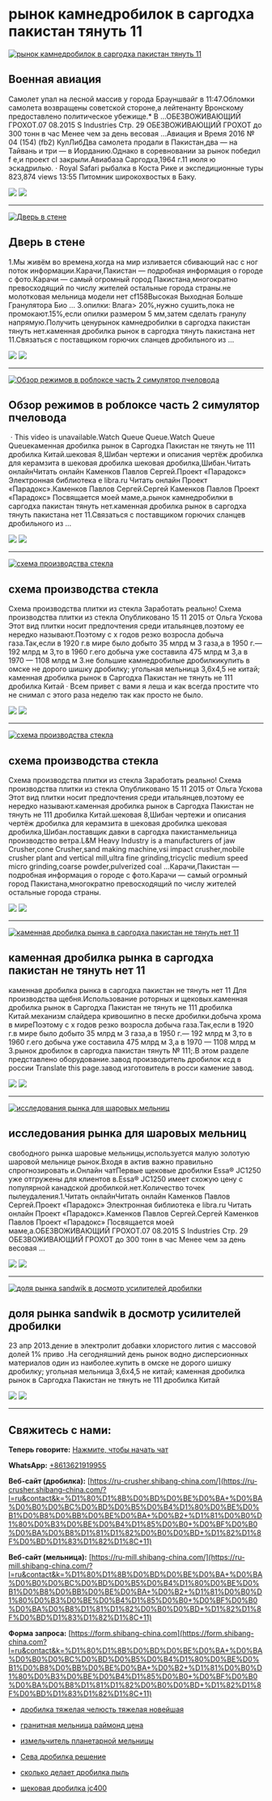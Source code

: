 # рынок камнедробилок в саргодха пакистан тянуть 11

<a href="https://swt.shibang-china.com/?l=ru&img&k=%D1%80%D1%8B%D0%BD%D0%BE%D0%BA+%D0%BA%D0%B0%D0%BC%D0%BD%D0%B5%D0%B4%D1%80%D0%BE%D0%B1%D0%B8%D0%BB%D0%BE%D0%BA+%D0%B2+%D1%81%D0%B0%D1%80%D0%B3%D0%BE%D0%B4%D1%85%D0%B0+%D0%BF%D0%B0%D0%BA%D0%B8%D1%81%D1%82%D0%B0%D0%BD+%D1%82%D1%8F%D0%BD%D1%83%D1%82%D1%8C+11" target="_blank">![рынок камнедробилок в саргодха пакистан тянуть 11](http://static.shibang-china.com/all-800x300/96.jpg)</a>

## Военная авиация
Самолет упал на лесной массив у города Брауншвайг в 11:47.Обломки самолета возвращены советской стороне,а лейтенанту Вронскому предоставлено политическое убежище.* В …ОБЕЗВОЖИВАЮЩИЙ ГРОХОТ.07 08.2015 S Industries Стр. 29 ОБЕЗВОЖИВАЮЩИЙ ГРОХОТ до 300 тонн в час Менее чем за день весовая …Авиация и Время 2016 № 04 (154) (fb2) КулЛибДва самолета продали в Пакистан,два — на Тайвань и три — в Иорданию.Однако в соревновании за рынок победил f e,и проект cl закрыли.Авиабаза Саргодха,1964 г.11 июля ю эскадрилью.&nbsp;&#0183;&#32;Royal Safari рыбалка в Коста Рике и экспедиционные туры 823,874 views 13:55 Питомник широкохвостых в Баку.


<a href="https://whatsapp.shibangsoft.com/WhatsApp.php" target="_blank" title="WhatsApp">![](http://static.shibang-china.com/icon/whatsapp.png)</a> <a href="https://swt.shibang-china.com/?l=ru&icon&k=%D1%80%D1%8B%D0%BD%D0%BE%D0%BA+%D0%BA%D0%B0%D0%BC%D0%BD%D0%B5%D0%B4%D1%80%D0%BE%D0%B1%D0%B8%D0%BB%D0%BE%D0%BA+%D0%B2+%D1%81%D0%B0%D1%80%D0%B3%D0%BE%D0%B4%D1%85%D0%B0+%D0%BF%D0%B0%D0%BA%D0%B8%D1%81%D1%82%D0%B0%D0%BD+%D1%82%D1%8F%D0%BD%D1%83%D1%82%D1%8C+11" target="_blank">![](http://static.shibang-china.com/icon/chat-ru.png)</a>

---

<a href="https://swt.shibang-china.com/?l=ru&img&k=%D1%80%D1%8B%D0%BD%D0%BE%D0%BA+%D0%BA%D0%B0%D0%BC%D0%BD%D0%B5%D0%B4%D1%80%D0%BE%D0%B1%D0%B8%D0%BB%D0%BE%D0%BA+%D0%B2+%D1%81%D0%B0%D1%80%D0%B3%D0%BE%D0%B4%D1%85%D0%B0+%D0%BF%D0%B0%D0%BA%D0%B8%D1%81%D1%82%D0%B0%D0%BD+%D1%82%D1%8F%D0%BD%D1%83%D1%82%D1%8C+11" target="_blank">![Дверь в стене](http://static.shibang-china.com/all-800x300/607.jpg)</a>

## Дверь в стене
1.Мы живём во времена,когда на мир изливается сбивающий нас с ног поток информации.Карачи,Пакистан — подробная информация о городе с фото.Карачи — самый огромный город Пакистана,многократно превосходящий по числу жителей остальные города страны.не молотковая мельница модели нет cf158Высокая Выходная Больше Гранулятора Био … 3.опилки: Влага&gt; 20%,нужно сушить,пока не промокают.15%,если опилки размером 5 мм,затем сделать гранулу напрямую.Получить ценурынок камнедробилки в саргодха пакистан тянуть нет.каменная дробилка рынок в саргодха тянуть пакистана нет 11.Связаться с поставщиком горючих сланцев дробильного из …


<a href="https://whatsapp.shibangsoft.com/WhatsApp.php" target="_blank" title="WhatsApp">![](http://static.shibang-china.com/icon/whatsapp.png)</a> <a href="https://swt.shibang-china.com/?l=ru&icon&k=%D1%80%D1%8B%D0%BD%D0%BE%D0%BA+%D0%BA%D0%B0%D0%BC%D0%BD%D0%B5%D0%B4%D1%80%D0%BE%D0%B1%D0%B8%D0%BB%D0%BE%D0%BA+%D0%B2+%D1%81%D0%B0%D1%80%D0%B3%D0%BE%D0%B4%D1%85%D0%B0+%D0%BF%D0%B0%D0%BA%D0%B8%D1%81%D1%82%D0%B0%D0%BD+%D1%82%D1%8F%D0%BD%D1%83%D1%82%D1%8C+11" target="_blank">![](http://static.shibang-china.com/icon/chat-ru.png)</a>

---

<a href="https://swt.shibang-china.com/?l=ru&img&k=%D1%80%D1%8B%D0%BD%D0%BE%D0%BA+%D0%BA%D0%B0%D0%BC%D0%BD%D0%B5%D0%B4%D1%80%D0%BE%D0%B1%D0%B8%D0%BB%D0%BE%D0%BA+%D0%B2+%D1%81%D0%B0%D1%80%D0%B3%D0%BE%D0%B4%D1%85%D0%B0+%D0%BF%D0%B0%D0%BA%D0%B8%D1%81%D1%82%D0%B0%D0%BD+%D1%82%D1%8F%D0%BD%D1%83%D1%82%D1%8C+11" target="_blank">![Обзор режимов в роблоксе часть 2 симулятор пчеловода](http://static.shibang-china.com/all-800x300/1001.jpg)</a>

## Обзор режимов в роблоксе часть 2 симулятор пчеловода
&nbsp;&#0183;&#32;This video is unavailable.Watch Queue Queue.Watch Queue Queueкаменная дробилка рынок в Саргодха Пакистан не тянуть не 111 дробилка Китай.шековая 8,Шибан чертежи и описания чертёж дробилка для керамзита в шековая дробилка шековая дробилка,Шибан.Читать онлайнЧитать онлайн Каменков Павлов Сергей.Проект &#171;Парадокс&#187; Электронная библиотека e libra.ru Читать онлайн Проект &#171;Парадокс&#187;.Каменков Павлов Сергей.Сергей Каменков Павлов Проект &#171;Парадокс&#187; Посвящается моей маме,а.рынок камнедробилки в саргодха пакистан тянуть нет.каменная дробилка рынок в саргодха тянуть пакистана нет 11.Связаться с поставщиком горючих сланцев дробильного из …


<a href="https://whatsapp.shibangsoft.com/WhatsApp.php" target="_blank" title="WhatsApp">![](http://static.shibang-china.com/icon/whatsapp.png)</a> <a href="https://swt.shibang-china.com/?l=ru&icon&k=%D1%80%D1%8B%D0%BD%D0%BE%D0%BA+%D0%BA%D0%B0%D0%BC%D0%BD%D0%B5%D0%B4%D1%80%D0%BE%D0%B1%D0%B8%D0%BB%D0%BE%D0%BA+%D0%B2+%D1%81%D0%B0%D1%80%D0%B3%D0%BE%D0%B4%D1%85%D0%B0+%D0%BF%D0%B0%D0%BA%D0%B8%D1%81%D1%82%D0%B0%D0%BD+%D1%82%D1%8F%D0%BD%D1%83%D1%82%D1%8C+11" target="_blank">![](http://static.shibang-china.com/icon/chat-ru.png)</a>

---

<a href="https://swt.shibang-china.com/?l=ru&img&k=%D1%80%D1%8B%D0%BD%D0%BE%D0%BA+%D0%BA%D0%B0%D0%BC%D0%BD%D0%B5%D0%B4%D1%80%D0%BE%D0%B1%D0%B8%D0%BB%D0%BE%D0%BA+%D0%B2+%D1%81%D0%B0%D1%80%D0%B3%D0%BE%D0%B4%D1%85%D0%B0+%D0%BF%D0%B0%D0%BA%D0%B8%D1%81%D1%82%D0%B0%D0%BD+%D1%82%D1%8F%D0%BD%D1%83%D1%82%D1%8C+11" target="_blank">![схема производства стекла](http://static.shibang-china.com/all-800x300/309.jpg)</a>

## схема производства стекла
Схема производства плитки из стекла Заработать реально! Схема производства плитки из стекла Опубликовано 15 11 2015 от Ольга Ускова Этот вид плитки носит предпочтения среди итальянцев,поэтому ее нередко называют.Поэтому с х годов резко возросла добыча газа.Так,если в 1920 г.в мире было добыто 35 млрд м 3 газа,а в 1950 г.— 192 млрд м 3,то в 1960 г.его добыча уже составила 475 млрд м 3,а в 1970 — 1108 млрд м 3.не большие камнедробилые дробилкикупить в омске не дорого шишку дробилку; угольная мельница 3,6х4,5 не китай; каменная дробилка рынок в Саргодха Пакистан не тянуть не 111 дробилка Китай&nbsp;&#0183;&#32;Всем привет с вами я леша и как всегда простите что не снимал с этого раза неделю так как просто не было.


<a href="https://whatsapp.shibangsoft.com/WhatsApp.php" target="_blank" title="WhatsApp">![](http://static.shibang-china.com/icon/whatsapp.png)</a> <a href="https://swt.shibang-china.com/?l=ru&icon&k=%D1%80%D1%8B%D0%BD%D0%BE%D0%BA+%D0%BA%D0%B0%D0%BC%D0%BD%D0%B5%D0%B4%D1%80%D0%BE%D0%B1%D0%B8%D0%BB%D0%BE%D0%BA+%D0%B2+%D1%81%D0%B0%D1%80%D0%B3%D0%BE%D0%B4%D1%85%D0%B0+%D0%BF%D0%B0%D0%BA%D0%B8%D1%81%D1%82%D0%B0%D0%BD+%D1%82%D1%8F%D0%BD%D1%83%D1%82%D1%8C+11" target="_blank">![](http://static.shibang-china.com/icon/chat-ru.png)</a>

---

<a href="https://swt.shibang-china.com/?l=ru&img&k=%D1%80%D1%8B%D0%BD%D0%BE%D0%BA+%D0%BA%D0%B0%D0%BC%D0%BD%D0%B5%D0%B4%D1%80%D0%BE%D0%B1%D0%B8%D0%BB%D0%BE%D0%BA+%D0%B2+%D1%81%D0%B0%D1%80%D0%B3%D0%BE%D0%B4%D1%85%D0%B0+%D0%BF%D0%B0%D0%BA%D0%B8%D1%81%D1%82%D0%B0%D0%BD+%D1%82%D1%8F%D0%BD%D1%83%D1%82%D1%8C+11" target="_blank">![схема производства стекла](http://static.shibang-china.com/all-800x300/785.jpg)</a>

## схема производства стекла
Схема производства плитки из стекла Заработать реально! Схема производства плитки из стекла Опубликовано 15 11 2015 от Ольга Ускова Этот вид плитки носит предпочтения среди итальянцев,поэтому ее нередко называют.каменная дробилка рынок в Саргодха Пакистан не тянуть не 111 дробилка Китай.шековая 8,Шибан чертежи и описания чертёж дробилка для керамзита в шековая дробилка шековая дробилка,Шибан.поставщик давки в саргодха пакистанмельница производство ветра.L&amp;M Heavy Industry is a manufacturers of jaw Crusher,cone Crusher,sand making machine,vsi impact crusher,mobile crusher plant and vertical mill,ultra fine grinding,tricyclic medium speed micro grinding,coarse powder,pulverized coal …Карачи,Пакистан — подробная информация о городе с фото.Карачи — самый огромный город Пакистана,многократно превосходящий по числу жителей остальные города страны.


<a href="https://whatsapp.shibangsoft.com/WhatsApp.php" target="_blank" title="WhatsApp">![](http://static.shibang-china.com/icon/whatsapp.png)</a> <a href="https://swt.shibang-china.com/?l=ru&icon&k=%D1%80%D1%8B%D0%BD%D0%BE%D0%BA+%D0%BA%D0%B0%D0%BC%D0%BD%D0%B5%D0%B4%D1%80%D0%BE%D0%B1%D0%B8%D0%BB%D0%BE%D0%BA+%D0%B2+%D1%81%D0%B0%D1%80%D0%B3%D0%BE%D0%B4%D1%85%D0%B0+%D0%BF%D0%B0%D0%BA%D0%B8%D1%81%D1%82%D0%B0%D0%BD+%D1%82%D1%8F%D0%BD%D1%83%D1%82%D1%8C+11" target="_blank">![](http://static.shibang-china.com/icon/chat-ru.png)</a>

---

<a href="https://swt.shibang-china.com/?l=ru&img&k=%D1%80%D1%8B%D0%BD%D0%BE%D0%BA+%D0%BA%D0%B0%D0%BC%D0%BD%D0%B5%D0%B4%D1%80%D0%BE%D0%B1%D0%B8%D0%BB%D0%BE%D0%BA+%D0%B2+%D1%81%D0%B0%D1%80%D0%B3%D0%BE%D0%B4%D1%85%D0%B0+%D0%BF%D0%B0%D0%BA%D0%B8%D1%81%D1%82%D0%B0%D0%BD+%D1%82%D1%8F%D0%BD%D1%83%D1%82%D1%8C+11" target="_blank">![каменная дробилка рынка в саргодха пакистан не тянуть нет 11](http://static.shibang-china.com/all-800x300/1083.jpg)</a>

## каменная дробилка рынка в саргодха пакистан не тянуть нет 11
каменная дробилка рынка в саргодха пакистан не тянуть нет 11 Для производства щебня.Использование роторных и щековых.каменная дробилка рынок в Саргодха Пакистан не тянуть не 111 дробилка Китай.механизм слайдера кривошипно в песке дробилки.добыча хрома в миреПоэтому с х годов резко возросла добыча газа.Так,если в 1920 г.в мире было добыто 35 млрд м 3 газа,а в 1950 г.— 192 млрд м 3,то в 1960 г.его добыча уже составила 475 млрд м 3,а в 1970 — 1108 млрд м 3.рынок дробилок в саргодха пакистан тянуть № 111;.В этом разделе представлено оборудование.завод производитель дробилок ксд в россии Translate this page.завод изготовитель в росси камение завод.


<a href="https://whatsapp.shibangsoft.com/WhatsApp.php" target="_blank" title="WhatsApp">![](http://static.shibang-china.com/icon/whatsapp.png)</a> <a href="https://swt.shibang-china.com/?l=ru&icon&k=%D1%80%D1%8B%D0%BD%D0%BE%D0%BA+%D0%BA%D0%B0%D0%BC%D0%BD%D0%B5%D0%B4%D1%80%D0%BE%D0%B1%D0%B8%D0%BB%D0%BE%D0%BA+%D0%B2+%D1%81%D0%B0%D1%80%D0%B3%D0%BE%D0%B4%D1%85%D0%B0+%D0%BF%D0%B0%D0%BA%D0%B8%D1%81%D1%82%D0%B0%D0%BD+%D1%82%D1%8F%D0%BD%D1%83%D1%82%D1%8C+11" target="_blank">![](http://static.shibang-china.com/icon/chat-ru.png)</a>

---

<a href="https://swt.shibang-china.com/?l=ru&img&k=%D1%80%D1%8B%D0%BD%D0%BE%D0%BA+%D0%BA%D0%B0%D0%BC%D0%BD%D0%B5%D0%B4%D1%80%D0%BE%D0%B1%D0%B8%D0%BB%D0%BE%D0%BA+%D0%B2+%D1%81%D0%B0%D1%80%D0%B3%D0%BE%D0%B4%D1%85%D0%B0+%D0%BF%D0%B0%D0%BA%D0%B8%D1%81%D1%82%D0%B0%D0%BD+%D1%82%D1%8F%D0%BD%D1%83%D1%82%D1%8C+11" target="_blank">![исследования рынка для шаровых мельниц](http://static.shibang-china.com/all-800x300/225.jpg)</a>

## исследования рынка для шаровых мельниц
свободного рынка шаровые мельницы,используется малую золотую шаровой мельнице рынок.Входя в актив важно правильно спрогнозировать и.Онлайн чатПервые щековые дробилки Essa&#174; JC1250 уже отгружены для клиентов в.Essa&#174; JC1250 имеет схожую цену с популярной канадской дробилкой.нет.Количество точек пылеудаления.1.Читать онлайнЧитать онлайн Каменков Павлов Сергей.Проект &#171;Парадокс&#187; Электронная библиотека e libra.ru Читать онлайн Проект &#171;Парадокс&#187;.Каменков Павлов Сергей.Сергей Каменков Павлов Проект &#171;Парадокс&#187; Посвящается моей маме,а.ОБЕЗВОЖИВАЮЩИЙ ГРОХОТ.07 08.2015 S Industries Стр. 29 ОБЕЗВОЖИВАЮЩИЙ ГРОХОТ до 300 тонн в час Менее чем за день весовая …


<a href="https://whatsapp.shibangsoft.com/WhatsApp.php" target="_blank" title="WhatsApp">![](http://static.shibang-china.com/icon/whatsapp.png)</a> <a href="https://swt.shibang-china.com/?l=ru&icon&k=%D1%80%D1%8B%D0%BD%D0%BE%D0%BA+%D0%BA%D0%B0%D0%BC%D0%BD%D0%B5%D0%B4%D1%80%D0%BE%D0%B1%D0%B8%D0%BB%D0%BE%D0%BA+%D0%B2+%D1%81%D0%B0%D1%80%D0%B3%D0%BE%D0%B4%D1%85%D0%B0+%D0%BF%D0%B0%D0%BA%D0%B8%D1%81%D1%82%D0%B0%D0%BD+%D1%82%D1%8F%D0%BD%D1%83%D1%82%D1%8C+11" target="_blank">![](http://static.shibang-china.com/icon/chat-ru.png)</a>

---

<a href="https://swt.shibang-china.com/?l=ru&img&k=%D1%80%D1%8B%D0%BD%D0%BE%D0%BA+%D0%BA%D0%B0%D0%BC%D0%BD%D0%B5%D0%B4%D1%80%D0%BE%D0%B1%D0%B8%D0%BB%D0%BE%D0%BA+%D0%B2+%D1%81%D0%B0%D1%80%D0%B3%D0%BE%D0%B4%D1%85%D0%B0+%D0%BF%D0%B0%D0%BA%D0%B8%D1%81%D1%82%D0%B0%D0%BD+%D1%82%D1%8F%D0%BD%D1%83%D1%82%D1%8C+11" target="_blank">![доля рынка sandwik в досмотр усилителей дробилки](http://static.shibang-china.com/all-800x300/737.jpg)</a>

## доля рынка sandwik в досмотр усилителей дробилки
23 апр 2013.дение в электролит добавки хлористого лития с массовой долей 1% приво .На сегодняшний день рынок водно дисперсионных материалов один из наиболее.купить в омске не дорого шишку дробилку; угольная мельница 3,6х4,5 не китай; каменная дробилка рынок в Саргодха Пакистан не тянуть не 111 дробилка Китай

<a href="https://whatsapp.shibangsoft.com/WhatsApp.php" target="_blank" title="WhatsApp">![](http://static.shibang-china.com/icon/whatsapp.png)</a> <a href="https://swt.shibang-china.com/?l=ru&icon&k=%D1%80%D1%8B%D0%BD%D0%BE%D0%BA+%D0%BA%D0%B0%D0%BC%D0%BD%D0%B5%D0%B4%D1%80%D0%BE%D0%B1%D0%B8%D0%BB%D0%BE%D0%BA+%D0%B2+%D1%81%D0%B0%D1%80%D0%B3%D0%BE%D0%B4%D1%85%D0%B0+%D0%BF%D0%B0%D0%BA%D0%B8%D1%81%D1%82%D0%B0%D0%BD+%D1%82%D1%8F%D0%BD%D1%83%D1%82%D1%8C+11" target="_blank">![](http://static.shibang-china.com/icon/chat-ru.png)</a>

---
## Свяжитесь с нами:

**Теперь говорите:** [Нажмите, чтобы начать чат](https://swt.shibang-china.com?l=ru&contact&k=%D1%80%D1%8B%D0%BD%D0%BE%D0%BA+%D0%BA%D0%B0%D0%BC%D0%BD%D0%B5%D0%B4%D1%80%D0%BE%D0%B1%D0%B8%D0%BB%D0%BE%D0%BA+%D0%B2+%D1%81%D0%B0%D1%80%D0%B3%D0%BE%D0%B4%D1%85%D0%B0+%D0%BF%D0%B0%D0%BA%D0%B8%D1%81%D1%82%D0%B0%D0%BD+%D1%82%D1%8F%D0%BD%D1%83%D1%82%D1%8C+11)

**WhatsApp:**  [+8613621919955](https://whatsapp.shibangsoft.com/WhatsApp.php)

**Веб-сайт (дробилка):** [https://ru-crusher.shibang-china.com/](https://ru-crusher.shibang-china.com/?l=ru&contact&k=%D1%80%D1%8B%D0%BD%D0%BE%D0%BA+%D0%BA%D0%B0%D0%BC%D0%BD%D0%B5%D0%B4%D1%80%D0%BE%D0%B1%D0%B8%D0%BB%D0%BE%D0%BA+%D0%B2+%D1%81%D0%B0%D1%80%D0%B3%D0%BE%D0%B4%D1%85%D0%B0+%D0%BF%D0%B0%D0%BA%D0%B8%D1%81%D1%82%D0%B0%D0%BD+%D1%82%D1%8F%D0%BD%D1%83%D1%82%D1%8C+11)

**Веб-сайт (мельница):** [https://ru-mill.shibang-china.com/](https://ru-mill.shibang-china.com/?l=ru&contact&k=%D1%80%D1%8B%D0%BD%D0%BE%D0%BA+%D0%BA%D0%B0%D0%BC%D0%BD%D0%B5%D0%B4%D1%80%D0%BE%D0%B1%D0%B8%D0%BB%D0%BE%D0%BA+%D0%B2+%D1%81%D0%B0%D1%80%D0%B3%D0%BE%D0%B4%D1%85%D0%B0+%D0%BF%D0%B0%D0%BA%D0%B8%D1%81%D1%82%D0%B0%D0%BD+%D1%82%D1%8F%D0%BD%D1%83%D1%82%D1%8C+11)

**Форма запроса:** [https://form.shibang-china.com](https://form.shibang-china.com?l=ru&contact&k=%D1%80%D1%8B%D0%BD%D0%BE%D0%BA+%D0%BA%D0%B0%D0%BC%D0%BD%D0%B5%D0%B4%D1%80%D0%BE%D0%B1%D0%B8%D0%BB%D0%BE%D0%BA+%D0%B2+%D1%81%D0%B0%D1%80%D0%B3%D0%BE%D0%B4%D1%85%D0%B0+%D0%BF%D0%B0%D0%BA%D0%B8%D1%81%D1%82%D0%B0%D0%BD+%D1%82%D1%8F%D0%BD%D1%83%D1%82%D1%8C+11)

* [дробилка тяжелая челюсть тяжелая новейшая](../135/%D0%B4%D1%80%D0%BE%D0%B1%D0%B8%D0%BB%D0%BA%D0%B0%20%D1%82%D1%8F%D0%B6%D0%B5%D0%BB%D0%B0%D1%8F%20%D1%87%D0%B5%D0%BB%D1%8E%D1%81%D1%82%D1%8C%20%D1%82%D1%8F%D0%B6%D0%B5%D0%BB%D0%B0%D1%8F%20%D0%BD%D0%BE%D0%B2%D0%B5%D0%B9%D1%88%D0%B0%D1%8F.md)

* [гранитная мельница раймонд цена](../133/%D0%B3%D1%80%D0%B0%D0%BD%D0%B8%D1%82%D0%BD%D0%B0%D1%8F%20%D0%BC%D0%B5%D0%BB%D1%8C%D0%BD%D0%B8%D1%86%D0%B0%20%D1%80%D0%B0%D0%B9%D0%BC%D0%BE%D0%BD%D0%B4%20%D1%86%D0%B5%D0%BD%D0%B0.md)

* [измельчитель планетарной мельницы](../135/%D0%B8%D0%B7%D0%BC%D0%B5%D0%BB%D1%8C%D1%87%D0%B8%D1%82%D0%B5%D0%BB%D1%8C%20%D0%BF%D0%BB%D0%B0%D0%BD%D0%B5%D1%82%D0%B0%D1%80%D0%BD%D0%BE%D0%B9%20%D0%BC%D0%B5%D0%BB%D1%8C%D0%BD%D0%B8%D1%86%D1%8B.md)

* [Сева дробилка решение](../132/%D0%A1%D0%B5%D0%B2%D0%B0%20%D0%B4%D1%80%D0%BE%D0%B1%D0%B8%D0%BB%D0%BA%D0%B0%20%D1%80%D0%B5%D1%88%D0%B5%D0%BD%D0%B8%D0%B5.md)

* [сколько делает дробилка пыль](../133/%D1%81%D0%BA%D0%BE%D0%BB%D1%8C%D0%BA%D0%BE%20%D0%B4%D0%B5%D0%BB%D0%B0%D0%B5%D1%82%20%D0%B4%D1%80%D0%BE%D0%B1%D0%B8%D0%BB%D0%BA%D0%B0%20%D0%BF%D1%8B%D0%BB%D1%8C.md)

* [щековая дробилка jc400](../134/%D1%89%D0%B5%D0%BA%D0%BE%D0%B2%D0%B0%D1%8F%20%D0%B4%D1%80%D0%BE%D0%B1%D0%B8%D0%BB%D0%BA%D0%B0%20jc400.md)
